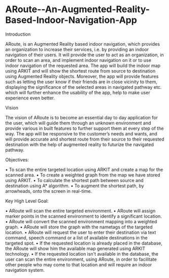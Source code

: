 # ARoute--An-Augmented-Reality-Based-Indoor-Navigation-App

Introduction

ARoute, is an Augmented Reality based indoor navigation, which provides an organization to increase their services, i.e. by providing an indoor navigation of their users. It will provide the user to act as an organization, in order to scan an area, and implement indoor navigation on it or to use indoor navigation of the requested area. The app will build the indoor map using ARKIT and will show the shortest route from source to destination using Augmented Reality objects.
Moreover, the app will provide features such as letting the user know if their friends are in close vicinity to them, displaying the significance of the selected areas in navigated pathway etc. which will further enhance the usability of the app, help to make user experience even better. 

Vision

The vision of ARoute is to become an essential day to day application for the user, which will guide them through an unknown environment and provide various in built features to further support them at every step of the way. The app will be responsive to the customer’s needs and wants, and will provide accurate and shortest route from their source to their requested destination with the help of augmented reality to futurize the navigated pathway.

Objectives:

•	To scan the entire targeted location using ARKIT and create a map for the scanned area.
•	To create a weighted graph from the map we have stored using ARKIT.
•	To calculate the shortest path between source and destination using A* algorithm.
•	To augment the shortest path, by arrowheads, onto the screen in real-time.

Key High Level Goal:  

•	ARoute will scan the entire targeted environment.
•	ARoute will assign marker points in the scanned environment to identify a significant location.
•	ARoute will convert the scanned environment mapping into a weighted graph.
•	ARoute will store the graph with the nametags of the targeted location.
•	ARoute will request the user to enter their destination via text command, speech command or a list of available destinations in the targeted spot.
•	If the requested location is already placed in the database, the ARoute will show him the available map generated using ARKIT technology.
•	If the requested location isn't available in the database, the user can scan the entire environment, using ARoute, in order to facilitate other people who may come to that     location and will require an indoor navigation system.

